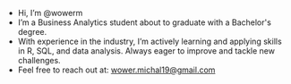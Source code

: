 - Hi, I’m @wowerm
- I’m a Business Analytics student about to graduate with a Bachelor's degree.
- With experience in the industry, I’m actively learning and applying skills in R, SQL, and data analysis. Always eager to improve and tackle new challenges.
- Feel free to reach out at: wower.michal19@gmail.com

